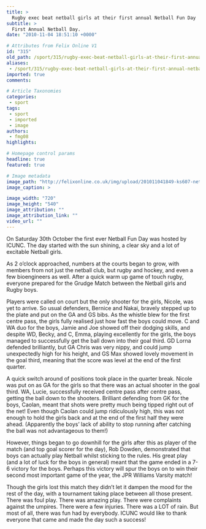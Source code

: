 ```yaml
---
title: >
  Rugby exec beat netball girls at their first annual Netball Fun Day
subtitle: >
  First Annual Netball Day.
date: "2010-11-04 18:51:10 +0000"

# Attributes from Felix Online V1
id: "315"
old_path: /sport/315/rugby-exec-beat-netball-girls-at-their-first-annual-netball-fun-day-
aliases:
 - /sport/315/rugby-exec-beat-netball-girls-at-their-first-annual-netball-fun-day-
imported: true
comments:

# Article Taxonomies
categories:
 - sport
tags:
 - sport
 - imported
 - image
authors:
 - fmg08
highlights:

# Homepage control params
headline: true
featured: true

# Image metadata
image_path: "http://felixonline.co.uk/img/upload/201011041849-ks607-netballn.jpg"
image_caption: >

image_width: "720"
image_height: "540"
image_attribution: ""
image_attribution_link: ""
video_url: ""
---
```


On Saturday 30th October the first ever Netball Fun Day was hosted by ICUNC. The day started with the sun shining, a clear sky and a lot of excitable Netball girls.

As 2 o’clock approached, numbers at the courts began to grow, with members from not just the netball club, but rugby and hockey, and even a few bioengineers as well. After a quick warm up game of touch rugby, everyone prepared for the Grudge Match between the Netball girls and Rugby boys.

Players were called on court but the only shooter for the girls, Nicole, was yet to arrive. So usual defenders, Bernice and Nakai, bravely stepped up to the plate and put on the GA and GS bibs. As the whistle blew for the first centre pass, the girls fully realised just how fast the boys could move. C and WA duo for the boys, Jamie and Joe showed off their dodging skills, and despite WD, Becky, and C, Emma, playing excellently for the girls, the boys managed to successfully get the ball down into their goal third. GD Lorna defended brilliantly, but GA Chris was very nippy, and could jump unexpectedly high for his height, and GS Max showed lovely movement in the goal third, meaning that the score was level at the end of the first quarter.

A quick switch around of positions took place in the quarter break. Nicole was put on as GA for the girls so that there was an actual shooter in the goal third. WA, Lucie, successfully received centre pass after centre pass, getting the ball down to the shooters. Brilliant defending from GK for the boys, Caolan, meant that shots were pretty much being tipped right out of the net! Even though Caolan could jump ridiculously high, this was not enough to hold the girls back and at the end of the first half they were ahead. (Apparently the boys’ lack of ability to stop running after catching the ball was not advantageous to them!)

However, things began to go downhill for the girls after this as player of the match (and top goal scorer for the day), Rob Dowden, demonstrated that boys can actually play Netball whilst sticking to the rules. His great play (and a lot of luck for the boys in general) meant that the game ended in a 7-6 victory for the boys. Perhaps this victory will spur the boys on to win their second most important game of the year, the JPR Williams Varsity match!

Though the girls lost this match they didn’t let it dampen the mood for the rest of the day, with a tournament taking place between all those present. There was foul play. There was amazing play. There were complaints against the umpires. There were a few injuries. There was a LOT of rain. But most of all, there was fun had by everybody. ICUNC would like to thank everyone that came and made the day such a success!
